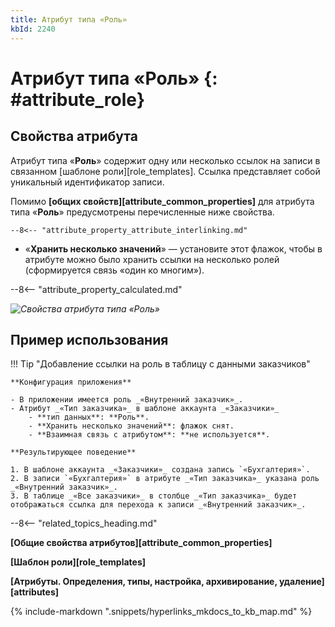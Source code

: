 ```yaml
---
title: Атрибут типа «Роль»
kbId: 2240
---
```


# Атрибут типа «Роль» {: #attribute_role}

## Свойства атрибута

Атрибут типа «**Роль**» содержит одну или несколько ссылок на записи в связанном [шаблоне роли][role_templates]. Ссылка представляет собой уникальный идентификатор записи.

Помимо **[общих свойств][attribute_common_properties]** для атрибута типа «**Роль**» предусмотрены перечисленные ниже свойства.

    --8<-- "attribute_property_attribute_interlinking.md"

- «**Хранить несколько значений**» — установите этот флажок, чтобы в атрибуте можно было хранить ссылки на несколько ролей (сформируется связь «один ко многим»).

--8<-- "attribute_property_calculated.md"

_![Свойства атрибута типа «Роль»](img/attribute_role_properties.png)_

## Пример использования

!!! Tip "Добавление ссылки на роль в таблицу с данными заказчиков"

    **Конфигурация приложения**

    - В приложении имеется роль _«Внутренний заказчик»_.
    - Атрибут _«Тип заказчика»_ в шаблоне аккаунта _«Заказчики»_
        - **тип данных**: **Роль**.
        - **Хранить несколько значений**: флажок снят.
        - **Взаимная связь с атрибутом**: **не используется**.

    **Результирующее поведение**

    1. В шаблоне аккаунта _«Заказчики»_ создана запись `«Бухгалтерия»`.
    2. В записи `«Бухгалтерия»` в атрибуте _«Тип заказчика»_ указана роль _«Внутренний заказчик»_.
    3. В таблице _«Все заказчики»_ в столбце _«Тип заказчика»_ будет отображаться ссылка для перехода к записи _«Внутренний заказчик»_.

--8<-- "related_topics_heading.md"

**[Общие свойства атрибутов][attribute_common_properties]**

**[Шаблон роли][role_templates]**

**[Атрибуты. Определения, типы, настройка, архивирование, удаление][attributes]**

{% include-markdown ".snippets/hyperlinks_mkdocs_to_kb_map.md" %}
